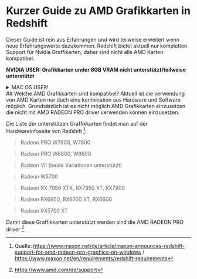 # Kurzer Guide zu AMD Grafikkarten in Redshift
Dieser Guide ist rein aus Erfahrungen und wird teilweise erweitert wenn neue Erfahrungswerte dazukommen.
Redshift bietet aktuell nur kompletten Support für Nvidia Graffikarten, daher sind nicht alle AMD Karten kompatibel.

**NVIDIA USER: Grafikkarten under 8GB VRAM nicht unterstützt/teilweise unterstützt**
<details>
  <summary>MAC OS USER!</summary>
## Mac-User insert
Der Amd support ist etwas kompliztierter das dieser auch mit direkt mit der Version von Redshift zusammenhängt.

Grundsätzlich ist folgende Liste unterstützt: 

**MacBook Pro**

> Radeon Pro Vega 16/20
> Radeon Pro 5500M/5600M

**iMac**

> Radeon Pro Vega 48
> Radeon Pro 5500 XT/5700/5700 XT

**iMac Pro**

> Radeon Pro Vega 56/64

**MacPro**

> Radeon Pro Vega II / Vega II Duo
> Radeon Pro W5500X/W5700X
> Radeon RX 6800/6800 XT/6900 XT
> Radeon W6800X MPX
> Thunderbolt eGPUs

> Radeon RX Vega 56/64
> Radeon Pro WX 9100
> Radeon VII
> Radeon RX 5500/5500 XT/5600 XT/5700/5700 XT
> Radeon RX 6800/6800 XT/6900 XT
> Radeon W6800X MPX

Die Angegebene Thunderbolt eGPU hat klarerweise eine Nvidia oder Radeon Karte aus der List zu sein. Bei Nvidia ist darauf zu achten das diese unter MacOS vermutlich NICHT unterstützt sind. 
</details>
## Welche AMD Grafikkarten sind kompatibel?
Aktuell ist die verwendung von AMD Karten nur duch eine kombination aus Hardware und Software möglich.
Grundsätzlich ist es nicht möglich AMD Grafikkarten einzusetzen die nicht mit AMD RADEON PRO driver verwenden können einzusetzen. 

  Die Liste der unterstützen Graffikkarten findet man auf der Hardwareinfoseite von Redshift [^1]: 
  > Radeon PRO W7900, W7800

  > Radeon PRO W6800, W6600

  > Radeon VII (beide Variationen unterstützt)

  > Radeon W5700

  > Radeon RX 7950 XTX, RX7950 XT, RX7900

  > Radeon RX6950, RX6700 XT, RX6600

  > Radeon RX5700 XT

  Damit diese Graffikkarten unterstützt werden sind die AMD RADEON PRO driver [^2]







[^1]: Quelle: https://www.maxon.net/de/article/maxon-announces-redshift-support-for-amd-radeon-pro-graphics-on-windows / https://www.maxon.net/en/requirements/redshift-requirements
[^2]: https://www.amd.com/de/support
